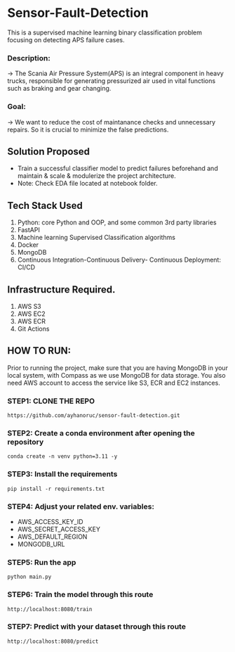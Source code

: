 # Sensor-Fault-Detection
This is a supervised machine learning  binary classification problem focusing on detecting APS failure cases.
### Description: 
-> The Scania Air Pressure System(APS) is an integral component in heavy trucks, responsible for generating pressurized air used in vital functions such as braking and gear changing.
### Goal: 
-> We want to reduce the cost of maintanance checks and unnecessary repairs. So it is crucial to minimize the false predictions. 

## Solution Proposed
- Train a successful classifier model to predict failures beforehand and maintain & scale & modulerize the project architecture.  
- Note: Check EDA file located at notebook folder.

## Tech Stack Used
1. Python: core Python and OOP, and some common 3rd party libraries
2. FastAPI
3. Machine learning Supervised Classification algorithms
4. Docker
5. MongoDB
6. Continuous Integration-Continuous Delivery- Continuous Deployment: CI/CD


## Infrastructure Required.

1. AWS S3
2. AWS EC2
3. AWS ECR
4. Git Actions

## HOW TO RUN:
Prior to running the project, make sure that you are having MongoDB in your local system, with Compass as we use MongoDB for data storage. You also need AWS account to access the service like S3, ECR and EC2 instances.

### STEP1: CLONE THE REPO
`https://github.com/ayhanoruc/sensor-fault-detection.git`

### STEP2: Create a conda environment after opening the repository
`conda create -n venv python=3.11 -y`

### STEP3: Install the requirements
`pip install -r requirements.txt`

### STEP4: Adjust your related env. variables:
  - AWS_ACCESS_KEY_ID
  - AWS_SECRET_ACCESS_KEY
  - AWS_DEFAULT_REGION
  - MONGODB_URL

### STEP5: Run the app
`python main.py`

### STEP6: Train the model through this route
`http://localhost:8080/train`

### STEP7: Predict with your dataset through this route
`http://localhost:8080/predict`




